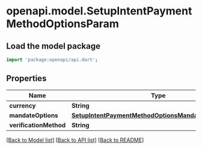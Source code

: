 # openapi.model.SetupIntentPaymentMethodOptionsParam

## Load the model package
```dart
import 'package:openapi/api.dart';
```

## Properties
Name | Type | Description | Notes
------------ | ------------- | ------------- | -------------
**currency** | **String** |  | [optional] 
**mandateOptions** | [**SetupIntentPaymentMethodOptionsMandateOptionsParam**](SetupIntentPaymentMethodOptionsMandateOptionsParam.md) |  | [optional] 
**verificationMethod** | **String** |  | [optional] 

[[Back to Model list]](../README.md#documentation-for-models) [[Back to API list]](../README.md#documentation-for-api-endpoints) [[Back to README]](../README.md)


